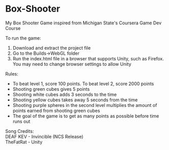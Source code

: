 # Box-Shooter
My Box Shooter Game inspired from Michigan State's Coursera Game Dev Course   

To run the game:  
1. Download and extract the project file
2. Go to the Builds->WebGL folder
3. Run the index.html file in a browser that supports Unity, such as Firefox. You may need to change browser settings to allow Unity  

Rules:  
- To beat level 1, score 100 points. To beat level 2, score 2000 points   
- Shooting green cubes gives 5 points  
- Shooting white cubes adds 3 seconds to the time  
- Shooting yellow cubes takes away 5 seconds from the time  
- Shooting purple spheres in the second level multiplies the amount of points earned from shooting green cubes    
- The goal of the game is to get as many points as possible before time runs out  

Song Credits:  
DEAF KEV - Invincible (NCS Release)   
TheFatRat - Unity  
